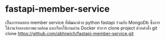 # fastapi-member-service
เป็นการทดสอบ member service ที่พัฒนาด้วย python fastapi ร่วมกับ MongoDb ซึ่งการใช้งานจำลองสภาพแวดล้อม และเรียกใช้งานผ่าน Docker
ทำการ clone project ด้วยคำสั่ง 
git clone https://github.com/abhiwich/fastapi-member-service.git
